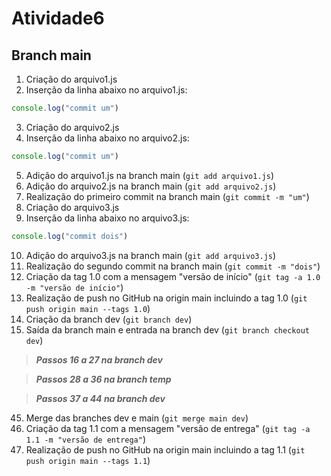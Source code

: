 # Atividade6

## Branch main

01. Criação do arquivo1.js
02. Inserção da linha abaixo no arquivo1.js:
```JavaScript 
console.log("commit um")
``` 
03. Criação do arquivo2.js
04. Inserção da linha abaixo no arquivo2.js: 
```JavaScript
console.log("commit um")
```
05. Adição do arquivo1.js na branch main (`git add arquivo1.js`)
06. Adição do arquivo2.js na branch main (`git add arquivo2.js`)
07. Realização do primeiro commit na branch main (`git commit -m "um"`)
08. Criação do arquivo3.js
09. Inserção da linha abaixo no arquivo3.js: 
```JavaScript
console.log("commit dois")
```
10. Adição do arquivo3.js na branch main (`git add arquivo3.js`)
11. Realização do segundo commit na branch main (`git commit -m "dois"`)
12. Criação da tag 1.0 com a mensagem "versão de início" (`git tag -a 1.0 -m "versão de início"`)
13. Realização de push no GitHub na origin main incluindo a tag 1.0 (`git push origin main --tags 1.0`)
14. Criação da branch dev (`git branch dev`)
15. Saída da branch main e entrada na branch dev (`git branch checkout dev`)

>***Passos 16 a 27 na branch dev***

>***Passos 28 a 36 na branch temp***

>***Passos 37 a 44 na branch dev***

45. Merge das branches dev e main (`git merge main dev`)
46. Criação da tag 1.1 com a mensagem "versão de entrega" (`git tag -a 1.1 -m "versão de entrega"`)
47. Realização de push no GitHub na origin main incluindo a tag 1.1 (`git push origin main --tags 1.1`)
